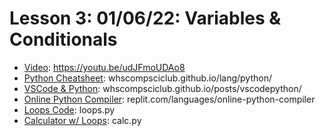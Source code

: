 # Lesson 3: 01/06/22: Variables & Conditionals
* [Video](https://youtu.be/udJFmoUDAo8): https://youtu.be/udJFmoUDAo8
* [Python Cheatsheet](https://whscompsciclub.github.io/lang/python/): whscompsciclub.github.io/lang/python/
* [VSCode & Python](https://whscompsciclub.github.io/posts/vscodepython/): whscompsciclub.github.io/posts/vscodepython/
* [Online Python Compiler](https://replit.com/languages/online-python-compiler): replit.com/languages/online-python-compiler
* [Loops Code](loops.py): loops.py 
* [Calculator w/ Loops](calc.py): calc.py